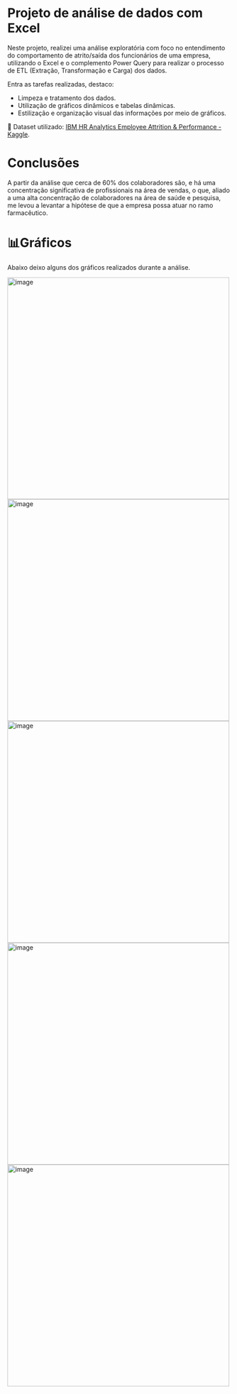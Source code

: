 # Projeto de análise de dados com Excel

Neste projeto, realizei uma análise exploratória com foco no entendimento do comportamento de atrito/saída dos funcionários de uma empresa, utilizando o Excel e o complemento Power Query para realizar o processo de ETL (Extração, Transformação e Carga) dos dados.

Entra as tarefas realizadas, destaco:

* Limpeza e tratamento dos dados.
* Utilização de gráficos dinâmicos e tabelas dinâmicas.
* Estilização e organização visual das informações por meio de gráficos.

📁 Dataset utilizado: [IBM HR Analytics Employee Attrition & Performance - Kaggle](https://www.kaggle.com/datasets/pavansubhasht/ibm-hr-analytics-attrition-dataset/data).


# Conclusões 

A partir da análise que cerca de 60% dos colaboradores são, e há uma concentração significativa de profissionais na área de vendas, o que, aliado a uma alta concentração de colaboradores na área de saúde e pesquisa, me levou a levantar a hipótese de que a empresa possa atuar no ramo farmacêutico.

# 📊Gráficos

Abaixo deixo alguns dos gráficos realizados durante a análise.


<img width="500" height="500" alt="image" src="https://github.com/user-attachments/assets/0a38d045-725f-49ba-9b0c-fe3d989e7400" />

<img width="500" height="500" alt="image" src="https://github.com/user-attachments/assets/fd17dc96-a8c3-423f-b01f-b380fbf282d1" />

<img width="500" height="500" alt="image" src="https://github.com/user-attachments/assets/952b9a27-6d97-47d8-8b0e-811c7518c8a0" />

<img width="500" height="500" alt="image" src="https://github.com/user-attachments/assets/cf7026e7-3552-49ac-9f31-faf9038f7089" />

<img width="500" height="500" alt="image" src="https://github.com/user-attachments/assets/8cec8681-138e-4eed-8eae-58160a91d834" />

